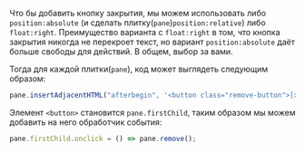 
Что бы добавить кнопку закрытия, мы можем использовать либо `position:absolute` (и сделать плитку(`pane`)`position:relative`) либо `float:right`. Преимущество варианта с `float:right` в том, что кнопка закрытия никогда не перекроет текст, но вариант `position:absolute` даёт больше свободы для действий. В общем, выбор за вами.

Тогда для каждой плитки(`pane`), код может выглядеть следующим образом:

```js
pane.insertAdjacentHTML("afterbegin", '<button class="remove-button">[x]</button>');
```

Элемент `<button>` становится `pane.firstChild`, таким образом мы можем добавить на него обработчик события:

```js
pane.firstChild.onclick = () => pane.remove();
```
